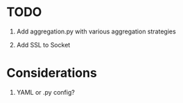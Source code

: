 # TODO 

1. Add aggregation.py with various aggregation strategies

2. Add SSL to Socket

# Considerations

1. YAML or .py config?